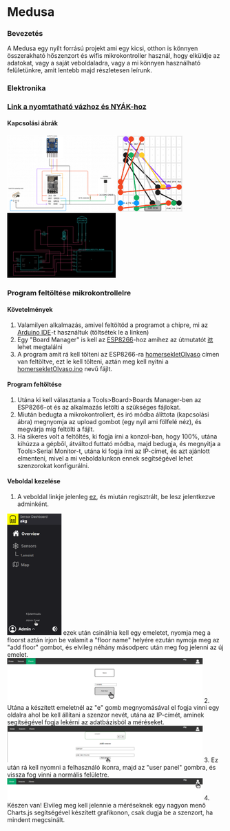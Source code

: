 # Medusa
### Bevezetés
A Medusa egy nyílt forrású projekt ami egy kicsi, otthon is könnyen összerakható hőszenzort és wifis mikrokontroller használ, hogy elküldje az adatokat, vagy a saját veboldaladra, vagy a mi könnyen használható felületünkre, amit lentebb majd részletesen leírunk. 
### Elektronika
### [Link a nyomtatható vázhoz és NYÁK-hoz](https://www.printables.com/model/394252-case-for-medusa-temperature-sensor/files)
#### Kapcsolási ábrák
<img src="https://github.com/JosephTheSmartPers/Medusa/blob/main/wiring.png" width="50%" height="50%" /> <img src="https://github.com/JosephTheSmartPers/Medusa/blob/main/sodering.png" width="30%" height="30%" /> <img src="https://github.com/JosephTheSmartPers/Medusa/blob/main/wiring2.png" width="50%" height="50%" /> 

### Program feltöltése mikrokontrollelre
#### Követelmények
1. Valamilyen alkalmazás, amivel feltöltöd a programot a chipre, mi az [Arduino IDE](https://www.arduino.cc/en/donate/)-t használtuk (töltsétek le a linken)
2. Egy "Board Manager" is kell az [ESP8266](https://en.wikipedia.org/wiki/ESP8266)-hoz amihez az útmutatót [itt](https://arduino.esp8266.com/stable/package_esp8266com_index.json) lehet megtalálni
3. A program amit rá kell tölteni az ESP8266-ra [homersekletOlvaso](https://github.com/JosephTheSmartPers/Medusa/tree/main) címen van feltöltve, ezt le kell tölteni, aztán meg kell nyitni a [homersekletOlvaso.ino](https://github.com/JosephTheSmartPers/Medusa/blob/main/homersekletOlvaso/homersekletOlvaso.ino) nevű fájlt.
#### Program feltöltése
1. Utána ki kell választania a Tools>Board>Boards Manager-ben az ESP8266-ot és az alkalmazás letölti a szükséges fájlokat.
2. Miután bedugta a mikrokontrollert, és iró módba álíttota (kapcsolási ábra) megnyomja az upload gombot (egy nyíl ami fölfelé néz), és megvárja míg feltölti a fájlt.
3. Ha sikeres volt a feltöltés, ki fogja írni a konzol-ban, hogy 100%, utána kihúzza a gépből, átváltod futtató módba, majd bedugja, és megnyitja a 
Tools>Serial Monitor-t, utána ki fogja írni az IP-címet, és azt ajánlott elmenteni, mivel a mi veboldalunkon ennek segítségével lehet szenzorokat konfigurálni.
#### Veboldal kezelése
1. A veboldal linkje jelenleg [ez](http://139.162.189.55/sensor/home.php), és miután regisztrált, be lesz jelentkezve adminként.
<img src="https://github.com/JosephTheSmartPers/Medusa/blob/main/admin%20panel.png" width="25%" height="25%" />
ezek után csinálnia kell egy emeletet, nyomja meg a floorst aztán írjon be valamit a "floor name" helyére ezután nymoja meg az "add floor" gombot, és elvileg néhány másodperc után meg fog jelenni az új emelet. 
<img src="https://github.com/JosephTheSmartPers/Medusa/blob/main/add%20floor.png" width="90%" height="90%" />
2.  Utána a készített emeletnél az "e" gomb megnyomásával el fogja vinni egy oldalra ahol be kell állítani a szenzor nevét, utána az IP-címét, aminek segítségével fogja lekérni az adatbázisból a méréseket. 
<img src="https://github.com/JosephTheSmartPers/Medusa/blob/main/add%20sensor.png" width="90%" height="90%" /> 
3.  Ez után rá kell nyomni a felhasználó ikonra, majd az "user panel" gombra, és vissza fog vinni a normális felületre.
<img src="https://github.com/JosephTheSmartPers/Medusa/blob/main/user.png" width="90%" height="90%" />
4.  Készen van! Elvileg meg kell jelennie a méréseknek egy nagyon menő Charts.js segítségével készített grafikonon, csak dugja be a szenzort, ha mindent megcsinált.

